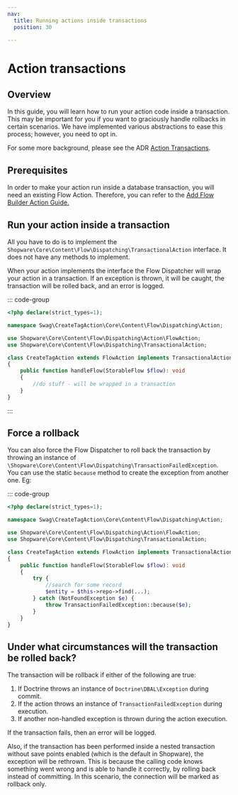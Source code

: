 ```yaml
---
nav:
  title: Running actions inside transactions
  position: 30

---
```


# Action transactions

## Overview

In this guide, you will learn how to run your action code inside a transaction. This may be important for you if you want to graciously handle rollbacks in certain scenarios. We have implemented various abstractions to ease this process; however, you need to opt in.

For some more background, please see the ADR [Action Transactions](../../../../../resources/references/adr/2024-02-11-transactional-flow-actions).

## Prerequisites

In order to make your action run inside a database transaction, you will need an existing Flow Action. Therefore, you can refer to the [Add Flow Builder Action Guide.](./add-flow-builder-action)

## Run your action inside a transaction

All you have to do is to implement the `Shopware\Core\Content\Flow\Dispatching\TransactionalAction` interface. It does not have any methods to implement.

When your action implements the interface the Flow Dispatcher will wrap your action in a transaction. If an exception is thrown, it will be caught, the transaction will be rolled back, and an error is logged.

::: code-group

```php [{plugin root}/src/Core/Content/Flow/Dispatching/Action/CreateTagAction.php]
<?php declare(strict_types=1);

namespace Swag\CreateTagAction\Core\Content\Flow\Dispatching\Action;

use Shopware\Core\Content\Flow\Dispatching\Action\FlowAction;
use Shopware\Core\Content\Flow\Dispatching\TransactionalAction;

class CreateTagAction extends FlowAction implements TransactionalAction
{
    public function handleFlow(StorableFlow $flow): void
    {        
        //do stuff - will be wrapped in a transaction
    }  
}
```

:::

## Force a rollback

You can also force the Flow Dispatcher to roll back the transaction by throwing an instance of `\Shopware\Core\Content\Flow\Dispatching\TransactionFailedException`. You can use the static `because` method to create the exception from another one. Eg:

::: code-group

```php [{plugin root}/src/Core/Content/Flow/Dispatching/Action/CreateTagAction.php]
<?php declare(strict_types=1);

namespace Swag\CreateTagAction\Core\Content\Flow\Dispatching\Action;

use Shopware\Core\Content\Flow\Dispatching\Action\FlowAction;
use Shopware\Core\Content\Flow\Dispatching\TransactionalAction;

class CreateTagAction extends FlowAction implements TransactionalAction
{
    public function handleFlow(StorableFlow $flow): void
    {        
        try {
            //search for some record
            $entity = $this->repo->find(...);
        } catch (NotFoundException $e) {
            throw TransactionFailedException::because($e);
        }
    }  
}
```

## Under what circumstances will the transaction be rolled back?

The transaction will be rollback if either of the following are true:

1. If Doctrine throws an instance of `Doctrine\DBAL\Exception` during commit.
2. If the action throws an instance of `TransactionFailedException` during execution.
3. If another non-handled exception is thrown during the action execution.

If the transaction fails, then an error will be logged. 

Also, if the transaction has been performed inside a nested transaction without save points enabled (which is the default in Shopware), the exception will be rethrown.
This is because the calling code knows something went wrong and is able to handle it correctly, by rolling back instead of committing. In this scenario, the connection will be marked as rollback only.
